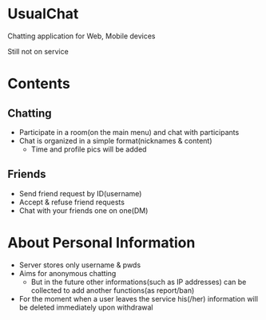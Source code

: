 # UsualChat
Chatting application for Web, Mobile devices

Still not on service

# Contents
## Chatting
- Participate in a room(on the main menu) and chat with participants
- Chat is organized in a simple format(nicknames & content)
    * Time and profile pics will be added
## Friends
- Send friend request by ID(username)
- Accept & refuse friend requests
- Chat with your friends one on one(DM)

# About Personal Information
- Server stores only username & pwds
- Aims for anonymous chatting
    * But in the future other informations(such as IP addresses) can be collected to add another functions(as report/ban)
- For the moment when a user leaves the service his(/her) information will be deleted immediately upon withdrawal